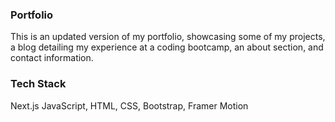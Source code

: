 ### Portfolio

This is an updated version of my portfolio, showcasing some of my projects, a blog detailing my experience at a coding bootcamp, an about section, and contact information.

### Tech Stack

Next.js
JavaScript, 
HTML, 
CSS, 
Bootstrap,
Framer Motion
